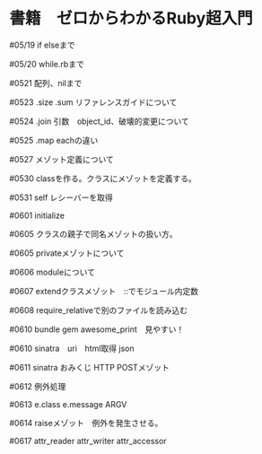 # 書籍　ゼロからわかるRuby超入門

#05/19 if elseまで

#05/20 while.rbまで

#0521 配列、nilまで

#0523 .size .sum リファレンスガイドについて

#0524 .join 引数　object_id、破壊的変更について

#0525 .map eachの違い

#0527 メゾット定義について

#0530 classを作る。クラスにメゾットを定義する。

#0531 self レシーバーを取得

#0601 initialize

#0605 クラスの親子で同名メゾットの扱い方。

#0605 privateメゾットについて

#0606 moduleについて

#0607 extendクラスメゾット　::でモジュール内定数

#0608 require_relativeで別のファイルを読み込む

#0610 bundle gem awesome_print　見やすい！

#0610 sinatra　uri　html取得 json

#0611 sinatra おみくじ HTTP POSTメゾット

#0612 例外処理

#0613 e.class e.message ARGV 

#0614 raiseメゾット　例外を発生させる。

#0617 attr_reader attr_writer attr_accessor
